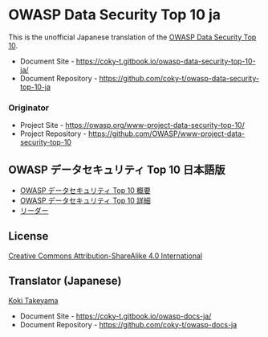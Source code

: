 # OWASP Data Security Top 10 ja

This is the unofficial Japanese translation of the [OWASP Data Security Top 10](https://github.com/OWASP/www-project-data-security-top-10).

- Document Site - <https://coky-t.gitbook.io/owasp-data-security-top-10-ja/>
- Document Repository - <https://github.com/coky-t/owasp-data-security-top-10-ja>

### Originator

- Project Site - <https://owasp.org/www-project-data-security-top-10/>
- Project Repository - <https://github.com/OWASP/www-project-data-security-top-10>

## OWASP データセキュリティ Top 10 日本語版

* [OWASP データセキュリティ Top 10 概要](Document/index.md)
* [OWASP データセキュリティ Top 10 詳細](Document/tab_Top-10.md)
* [リーダー](Document/leaders.md)

## License

[Creative Commons Attribution-ShareAlike 4.0 International](https://creativecommons.org/licenses/by-sa/4.0/)

## Translator (Japanese)

[Koki Takeyama](https://github.com/coky-t)

- Document Site - <https://coky-t.gitbook.io/owasp-docs-ja/>
- Document Repository - <https://github.com/coky-t/owasp-docs-ja>
